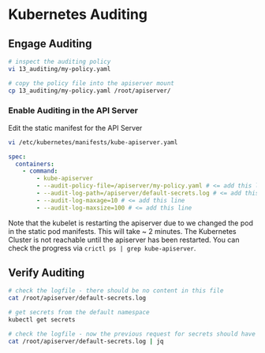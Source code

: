 # Kubernetes Auditing

## Engage Auditing

```bash
# inspect the auditing policy
vi 13_auditing/my-policy.yaml

# copy the policy file into the apiserver mount
cp 13_auditing/my-policy.yaml /root/apiserver/
```

### Enable Auditing in the API Server

Edit the static manifest for the API Server

```bash
vi /etc/kubernetes/manifests/kube-apiserver.yaml
```

```yaml
spec:
  containers:
    - command:
        - kube-apiserver
        - --audit-policy-file=/apiserver/my-policy.yaml # <= add this line
        - --audit-log-path=/apiserver/default-secrets.log # <= add this line
        - --audit-log-maxage=10 # <= add this line
        - --audit-log-maxsize=100 # <= add this line
```

Note that the kubelet is restarting the apiserver due to we changed the pod in the static pod manifests. This will take ~ 2 minutes. The Kubernetes Cluster is not reachable until the apiserver has been restarted. You can check the progress via `crictl ps | grep kube-apiserver`.

## Verify Auditing

```bash
# check the logfile - there should be no content in this file
cat /root/apiserver/default-secrets.log

# get secrets from the default namespace
kubectl get secrets

# check the logfile - now the previous request for secrets should have triggered an entry
cat /root/apiserver/default-secrets.log | jq
```
